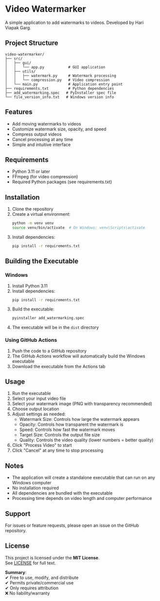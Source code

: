 # Video Watermarker

A simple application to add watermarks to videos. Developed by Hari Viapak Garg.

## Project Structure

```
video-watermarker/
├── src/
│   ├── gui/
│   │   └── app.py           # GUI application
│   ├── utils/
│   │   ├── watermark.py     # Watermark processing
│   │   └── compression.py   # Video compression
│   └── main.py              # Application entry point
├── requirements.txt         # Python dependencies
├── add_watermarking.spec   # PyInstaller spec file
└── file_version_info.txt   # Windows version info
```

## Features

- Add moving watermarks to videos
- Customize watermark size, opacity, and speed
- Compress output videos
- Cancel processing at any time
- Simple and intuitive interface

## Requirements

- Python 3.11 or later
- FFmpeg (for video compression)
- Required Python packages (see requirements.txt)

## Installation

1. Clone the repository
2. Create a virtual environment:
   ```bash
   python -m venv venv
   source venv/bin/activate  # On Windows: venv\Scripts\activate
   ```
3. Install dependencies:
   ```bash
   pip install -r requirements.txt
   ```

## Building the Executable

### Windows

1. Install Python 3.11
2. Install dependencies:
   ```bash
   pip install -r requirements.txt
   ```
3. Build the executable:
   ```bash
   pyinstaller add_watermarking.spec
   ```
4. The executable will be in the `dist` directory

### Using GitHub Actions

1. Push the code to a GitHub repository
2. The GitHub Actions workflow will automatically build the Windows executable
3. Download the executable from the Actions tab

## Usage

1. Run the executable
2. Select your input video file
3. Select your watermark image (PNG with transparency recommended)
4. Choose output location
5. Adjust settings as needed:
   - Watermark Size: Controls how large the watermark appears
   - Opacity: Controls how transparent the watermark is
   - Speed: Controls how fast the watermark moves
   - Target Size: Controls the output file size
   - Quality: Controls the video quality (lower numbers = better quality)
6. Click "Process Video" to start
7. Click "Cancel" at any time to stop processing

## Notes

- The application will create a standalone executable that can run on any Windows computer
- No installation required
- All dependencies are bundled with the executable
- Processing time depends on video length and computer performance

## Support

For issues or feature requests, please open an issue on the GitHub repository.

## License

This project is licensed under the **MIT License**.  
See [LICENSE](https://github.com/hariviapak/video-watermarker/blob/main/LICENSE) for full text.

**Summary**:  
✔ Free to use, modify, and distribute  
✔ Permits private/commercial use  
✔ Only requires attribution  
❌ No liability/warranty  
